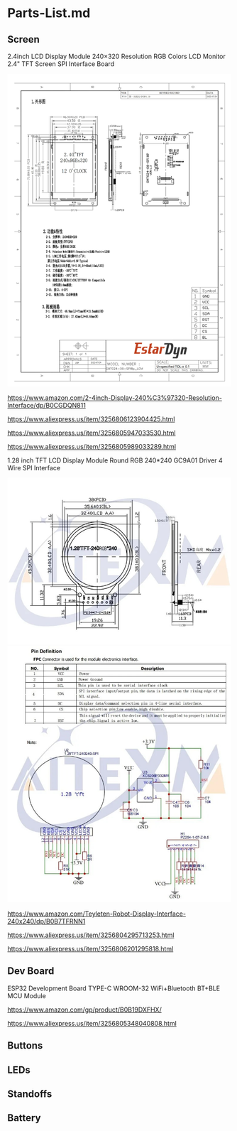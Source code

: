 # Parts-List.md

## Screen

2.4inch LCD Display Module 240×320 Resolution RGB Colors LCD Monitor 2.4" TFT Screen SPI Interface Board

![Specs](screen_specs_2.4in_Sf8d2ac15530845a3804ac49b09447cc6L.jpg)

https://www.amazon.com/2-4inch-Display-240%C3%97320-Resolution-Interface/dp/B0CGDQN811

https://www.aliexpress.us/item/3256806123904425.html

https://www.aliexpress.us/item/3256805947033530.html

https://www.aliexpress.us/item/3256805989033289.html

1.28 inch TFT LCD Display Module Round RGB 240*240 GC9A01 Driver 4 Wire SPI Interface

![Specs1](screen_specs1_1.28in_S9fd7a91f04f049a4865e5dd47b204d6bA.jpg)
![Specs2](screen_specs2_1.28in_S6bd9f80333664306a94697ec085dfc7de.jpg)

https://www.amazon.com/Teyleten-Robot-Display-Interface-240x240/dp/B0B7TFRNN1

https://www.aliexpress.us/item/3256804295713253.html

https://www.aliexpress.us/item/3256806201295818.html

## Dev Board 

ESP32 Development Board TYPE-C WROOM-32 WiFi+Bluetooth BT+BLE MCU Module

https://www.amazon.com/gp/product/B0B19DXFHX/

https://www.aliexpress.us/item/3256805348040808.html

## Buttons

## LEDs

## Standoffs

## Battery


